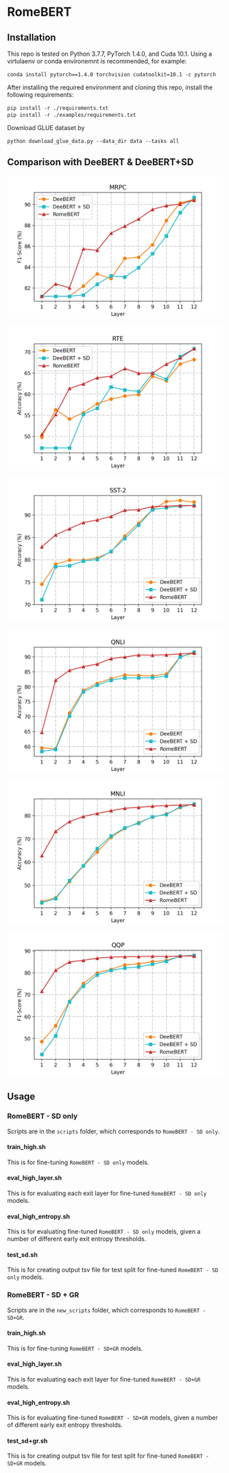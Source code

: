 # RomeBERT


## Installation

This repo is tested on Python 3.7.7, PyTorch 1.4.0, and Cuda 10.1. Using a virtulaenv or conda environemnt is recommended, for example:

```
conda install pytorch==1.4.0 torchvision cudatoolkit=10.1 -c pytorch
```

After installing the required environment and cloning this repo, install the following requirements:

```
pip install -r ./requirements.txt
pip install -r ./examples/requirements.txt
```

Download GLUE dataset by

```
python download_glue_data.py --data_dir data --tasks all
```

## Comparison with DeeBERT & DeeBERT+SD

![MRPC](curves/mrpc.jpg)

![RTE](curves/rte.jpg)

![SST-2](curves/sst-2.jpg)

![QNLI](curves/qnli.jpg)

![MNLI](curves/mnli.jpg)

![QQP](curves/qqp.jpg)


## Usage

### RomeBERT - SD only

Scripts are in the `scripts` folder, which corresponds to `RomeBERT - SD only`. 


#### train_high.sh

This is for fine-tuning `RomeBERT - SD only` models.

#### eval_high_layer.sh

This is for evaluating each exit layer for fine-tuned `RomeBERT - SD only` models.

#### eval_high_entropy.sh

This is for evaluating fine-tuned `RomeBERT - SD only` models, given a number of different early exit entropy thresholds.

#### test_sd.sh

This is for creating output tsv file for test split for fine-tuned `RomeBERT - SD only` models.



### RomeBERT - SD + GR

Scripts are in the `new_scripts` folder, which corresponds to `RomeBERT - SD+GR`. 


#### train_high.sh

This is for fine-tuning `RomeBERT - SD+GR` models.

#### eval_high_layer.sh

This is for evaluating each exit layer for fine-tuned `RomeBERT - SD+GR` models.

#### eval_high_entropy.sh

This is for evaluating fine-tuned `RomeBERT - SD+GR` models, given a number of different early exit entropy thresholds.

#### test_sd+gr.sh

This is for creating output tsv file for test split for fine-tuned `RomeBERT - SD+GR` models.

